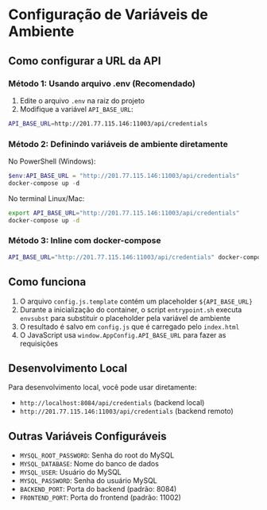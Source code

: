 # Configuração de Variáveis de Ambiente

## Como configurar a URL da API

### Método 1: Usando arquivo .env (Recomendado)

1. Edite o arquivo `.env` na raiz do projeto
2. Modifique a variável `API_BASE_URL`:
```bash
API_BASE_URL=http://201.77.115.146:11003/api/credentials
```

### Método 2: Definindo variáveis de ambiente diretamente

No PowerShell (Windows):
```powershell
$env:API_BASE_URL = "http://201.77.115.146:11003/api/credentials"
docker-compose up -d
```

No terminal Linux/Mac:
```bash
export API_BASE_URL="http://201.77.115.146:11003/api/credentials"
docker-compose up -d
```

### Método 3: Inline com docker-compose

```bash
API_BASE_URL="http://201.77.115.146:11003/api/credentials" docker-compose up -d
```

## Como funciona

1. O arquivo `config.js.template` contém um placeholder `${API_BASE_URL}`
2. Durante a inicialização do container, o script `entrypoint.sh` executa `envsubst` para substituir o placeholder pela variável de ambiente
3. O resultado é salvo em `config.js` que é carregado pelo `index.html`
4. O JavaScript usa `window.AppConfig.API_BASE_URL` para fazer as requisições

## Desenvolvimento Local

Para desenvolvimento local, você pode usar diretamente:
- `http://localhost:8084/api/credentials` (backend local)
- `http://201.77.115.146:11003/api/credentials` (backend remoto)

## Outras Variáveis Configuráveis

- `MYSQL_ROOT_PASSWORD`: Senha do root do MySQL
- `MYSQL_DATABASE`: Nome do banco de dados
- `MYSQL_USER`: Usuário do MySQL
- `MYSQL_PASSWORD`: Senha do usuário MySQL
- `BACKEND_PORT`: Porta do backend (padrão: 8084)
- `FRONTEND_PORT`: Porta do frontend (padrão: 11002)
